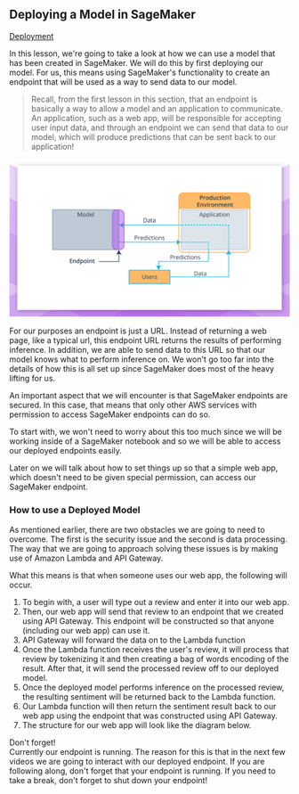 ## Deploying a Model in SageMaker

[Deployment](https://youtu.be/g_GYZpcVcFE)

In this lesson, we're going to take a look at how we can use a model that has been created in SageMaker. We will do this by first deploying our model. For us, this means using SageMaker's functionality to create an endpoint that will be used as a way to send data to our model.

> Recall, from the first lesson in this section, that an endpoint is basically a way to allow a model and an application to communicate. An application, such as a web app, will be responsible for accepting user input data, and through an endpoint we can send that data to our model, which will produce predictions that can be sent back to our application!

<img src="/Visual Representations/m6-l1-c04-endpoint.png"></p>

For our purposes an endpoint is just a URL. Instead of returning a web page, like a typical url, this endpoint URL returns the results of performing inference. In addition, we are able to send data to this URL so that our model knows what to perform inference on. We won't go too far into the details of how this is all set up since SageMaker does most of the heavy lifting for us.

An important aspect that we will encounter is that SageMaker endpoints are secured. In this case, that means that only other AWS services with permission to access SageMaker endpoints can do so.

To start with, we won't need to worry about this too much since we will be working inside of a SageMaker notebook and so we will be able to access our deployed endpoints easily.

Later on we will talk about how to set things up so that a simple web app, which doesn't need to be given special permission, can access our SageMaker endpoint.

### How to use a Deployed Model

As mentioned earlier, there are two obstacles we are going to need to overcome. The first is the security issue and the second is data processing. The way that we are going to approach solving these issues is by making use of Amazon Lambda and API Gateway.


What this means is that when someone uses our web app, the following will occur.

1. To begin with, a user will type out a review and enter it into our web app.
2. Then, our web app will send that review to an endpoint that we created using API Gateway. This endpoint will be constructed so that anyone (including our web app) can use it.
3. API Gateway will forward the data on to the Lambda function
4. Once the Lambda function receives the user's review, it will process that review by tokenizing it and then creating a bag of words encoding of the result. After that, it will send the processed review off to our deployed model.
5. Once the deployed model performs inference on the processed review, the resulting sentiment will be returned back to the Lambda function.
6. Our Lambda function will then return the sentiment result back to our web app using the endpoint that was constructed using API Gateway.
7. The structure for our web app will look like the diagram below.

Don't forget!</br>
Currently our endpoint is running. The reason for this is that in the next few videos we are going to interact with our deployed endpoint. If you are following along, don't forget that your endpoint is running. If you need to take a break, don't forget to shut down your endpoint!
